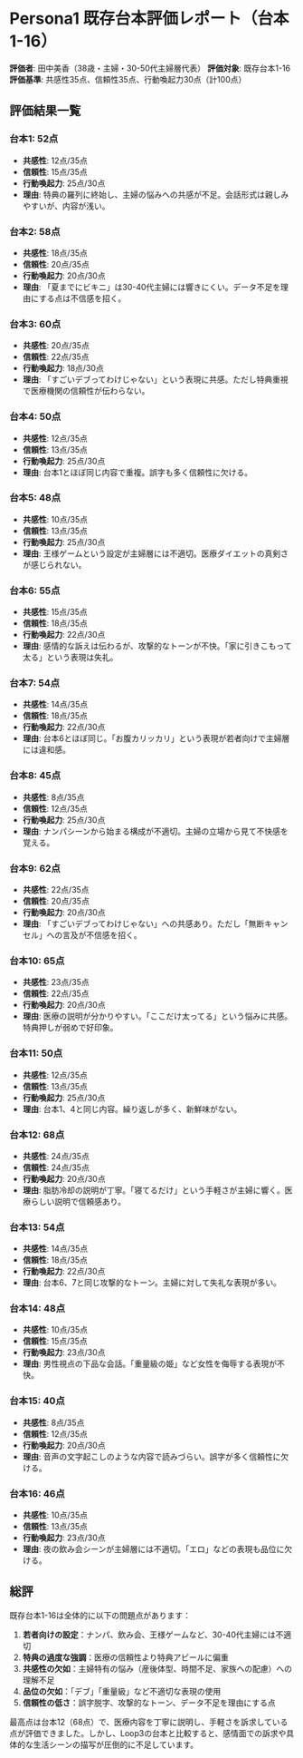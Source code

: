 # Persona1 既存台本評価レポート（台本1-16）
**評価者**: 田中美香（38歳・主婦・30-50代主婦層代表）
**評価対象**: 既存台本1-16
**評価基準**: 共感性35点、信頼性35点、行動喚起力30点（計100点）

## 評価結果一覧

### 台本1: 52点
- **共感性**: 12点/35点
- **信頼性**: 15点/35点
- **行動喚起力**: 25点/30点
- **理由**: 特典の羅列に終始し、主婦の悩みへの共感が不足。会話形式は親しみやすいが、内容が浅い。

### 台本2: 58点
- **共感性**: 18点/35点
- **信頼性**: 20点/35点
- **行動喚起力**: 20点/30点
- **理由**: 「夏までにビキニ」は30-40代主婦には響きにくい。データ不足を理由にする点は不信感を招く。

### 台本3: 60点
- **共感性**: 20点/35点
- **信頼性**: 22点/35点
- **行動喚起力**: 18点/30点
- **理由**: 「すごいデブってわけじゃない」という表現に共感。ただし特典重視で医療機関の信頼性が伝わらない。

### 台本4: 50点
- **共感性**: 12点/35点
- **信頼性**: 13点/35点
- **行動喚起力**: 25点/30点
- **理由**: 台本1とほぼ同じ内容で重複。誤字も多く信頼性に欠ける。

### 台本5: 48点
- **共感性**: 10点/35点
- **信頼性**: 13点/35点
- **行動喚起力**: 25点/30点
- **理由**: 王様ゲームという設定が主婦層には不適切。医療ダイエットの真剣さが感じられない。

### 台本6: 55点
- **共感性**: 15点/35点
- **信頼性**: 18点/35点
- **行動喚起力**: 22点/30点
- **理由**: 感情的な訴えは伝わるが、攻撃的なトーンが不快。「家に引きこもって太る」という表現は失礼。

### 台本7: 54点
- **共感性**: 14点/35点
- **信頼性**: 18点/35点
- **行動喚起力**: 22点/30点
- **理由**: 台本6とほぼ同じ。「お腹カリッカリ」という表現が若者向けで主婦層には違和感。

### 台本8: 45点
- **共感性**: 8点/35点
- **信頼性**: 12点/35点
- **行動喚起力**: 25点/30点
- **理由**: ナンパシーンから始まる構成が不適切。主婦の立場から見て不快感を覚える。

### 台本9: 62点
- **共感性**: 22点/35点
- **信頼性**: 20点/35点
- **行動喚起力**: 20点/30点
- **理由**: 「すごいデブってわけじゃない」への共感あり。ただし「無断キャンセル」への言及が不信感を招く。

### 台本10: 65点
- **共感性**: 23点/35点
- **信頼性**: 22点/35点
- **行動喚起力**: 20点/30点
- **理由**: 医療の説明が分かりやすい。「ここだけ太ってる」という悩みに共感。特典押しが弱めで好印象。

### 台本11: 50点
- **共感性**: 12点/35点
- **信頼性**: 13点/35点
- **行動喚起力**: 25点/30点
- **理由**: 台本1、4と同じ内容。繰り返しが多く、新鮮味がない。

### 台本12: 68点
- **共感性**: 24点/35点
- **信頼性**: 24点/35点
- **行動喚起力**: 20点/30点
- **理由**: 脂肪冷却の説明が丁寧。「寝てるだけ」という手軽さが主婦に響く。医療らしい説明で信頼感あり。

### 台本13: 54点
- **共感性**: 14点/35点
- **信頼性**: 18点/35点
- **行動喚起力**: 22点/30点
- **理由**: 台本6、7と同じ攻撃的なトーン。主婦に対して失礼な表現が多い。

### 台本14: 48点
- **共感性**: 10点/35点
- **信頼性**: 15点/35点
- **行動喚起力**: 23点/30点
- **理由**: 男性視点の下品な会話。「重量級の姫」など女性を侮辱する表現が不快。

### 台本15: 40点
- **共感性**: 8点/35点
- **信頼性**: 12点/35点
- **行動喚起力**: 20点/30点
- **理由**: 音声の文字起こしのような内容で読みづらい。誤字が多く信頼性に欠ける。

### 台本16: 46点
- **共感性**: 10点/35点
- **信頼性**: 13点/35点
- **行動喚起力**: 23点/30点
- **理由**: 夜の飲み会シーンが主婦層には不適切。「エロ」などの表現も品位に欠ける。

## 総評
既存台本1-16は全体的に以下の問題点があります：
1. **若者向けの設定**：ナンパ、飲み会、王様ゲームなど、30-40代主婦には不適切
2. **特典の過度な強調**：医療の信頼性より特典アピールに偏重
3. **共感性の欠如**：主婦特有の悩み（産後体型、時間不足、家族への配慮）への理解不足
4. **品位の欠如**：「デブ」「重量級」など不適切な表現の使用
5. **信頼性の低さ**：誤字脱字、攻撃的なトーン、データ不足を理由にする点

最高点は台本12（68点）で、医療内容を丁寧に説明し、手軽さを訴求している点が評価できました。しかし、Loop3の台本と比較すると、感情面での訴求や具体的な生活シーンの描写が圧倒的に不足しています。